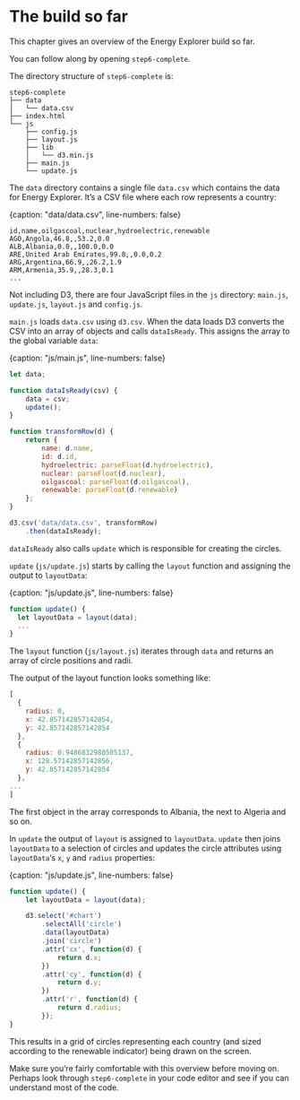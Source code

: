 # The build so far

This chapter gives an overview of the Energy Explorer build so far.

You can follow along by opening `step6-complete`.

The directory structure of `step6-complete` is:

```text
step6-complete
├── data
│   └── data.csv
├── index.html
└── js
    ├── config.js
    ├── layout.js
    ├── lib
    │   └── d3.min.js
    ├── main.js
    └── update.js
```

The `data` directory contains a single file `data.csv` which contains the data for Energy Explorer. It’s a CSV file where each row represents a country:

{caption: "data/data.csv", line-numbers: false}
```text
id,name,oilgascoal,nuclear,hydroelectric,renewable
AGO,Angola,46.8,,53.2,0.0
ALB,Albania,0.0,,100.0,0.0
ARE,United Arab Emirates,99.8,,0.0,0.2
ARG,Argentina,66.9,,26.2,1.9
ARM,Armenia,35.9,,28.3,0.1
...
```

Not including D3, there are four JavaScript files in the `js` directory: `main.js`, `update.js`, `layout.js` and `config.js`.

`main.js` loads `data.csv` using `d3.csv`. When the data loads D3 converts the CSV into an array of objects and calls `dataIsReady`. This assigns the array to the global variable `data`:

{caption: "js/main.js", line-numbers: false}
```js
let data;

function dataIsReady(csv) {
    data = csv;
    update();
}

function transformRow(d) {
    return {
        name: d.name,
        id: d.id,
        hydroelectric: parseFloat(d.hydroelectric),
        nuclear: parseFloat(d.nuclear),
        oilgascoal: parseFloat(d.oilgascoal),
        renewable: parseFloat(d.renewable)
    };
}

d3.csv('data/data.csv', transformRow)
    .then(dataIsReady);
```

`dataIsReady` also calls `update` which is responsible for creating the circles.

`update` (`js/update.js`) starts by calling the `layout` function and assigning the output to `layoutData`:

{caption: "js/update.js", line-numbers: false}
```js
function update() {
  let layoutData = layout(data);
  ...
}
```

The `layout` function (`js/layout.js`) iterates through `data` and returns an array of circle positions and radii.

The output of the layout function looks something like:

```js
[
  {
    radius: 0,
    x: 42.857142857142854,
    y: 42.857142857142854
  },
  {
    radius: 0.9486832980505137,
    x: 128.57142857142856,
    y: 42.857142857142854
  },
...
]
```

The first object in the array corresponds to Albania, the next to Algeria and so on.

In `update` the output of `layout` is assigned to `layoutData`. `update` then joins `layoutData` to a selection of circles and updates the circle attributes using `layoutData`‘s `x`, `y` and `radius` properties:

{caption: "js/update.js", line-numbers: false}
```js
function update() {
    let layoutData = layout(data);

    d3.select('#chart')
        .selectAll('circle')
        .data(layoutData)
        .join('circle')
        .attr('cx', function(d) {
            return d.x;
        })
        .attr('cy', function(d) {
            return d.y;
        })
        .attr('r', function(d) {
            return d.radius;
        });
}
```

This results in a grid of circles representing each country (and sized according to the renewable indicator) being drawn on the screen.

Make sure you’re fairly comfortable with this overview before moving on. Perhaps look through `step6-complete` in your code editor and see if you can understand most of the code.